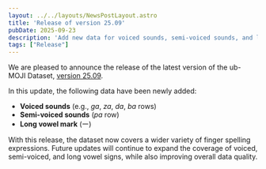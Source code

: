 ```yaml
---
layout: ../../layouts/NewsPostLayout.astro
title: 'Release of version 25.09'
pubDate: 2025-09-23
description: 'Add new data for voiced sounds, semi-voiced sounds, and long vowels'
tags: ["Release"]
---
```


We are pleased to announce the release of the latest version of the ub-MOJI Dataset, [version 25.09](https://huggingface.co/datasets/kanglabs/ub-MOJI/tree/v25.09).

In this update, the following data have been newly added:

* **Voiced sounds** (e.g., *ga*, *za*, *da*, *ba* rows)
* **Semi-voiced sounds** (*pa* row)
* **Long vowel mark** (ー)

With this release, the dataset now covers a wider variety of finger spelling expressions.
Future updates will continue to expand the coverage of voiced, semi-voiced, and long vowel signs, while also improving overall data quality.
